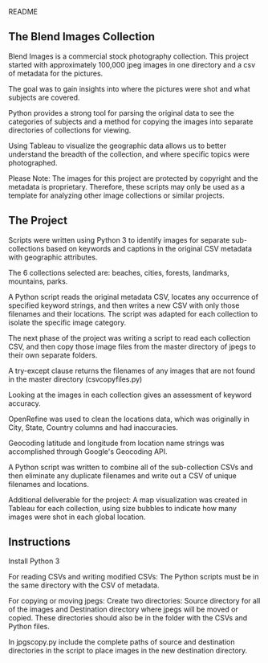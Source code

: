 README

The Blend Images Collection
----------------------------

Blend Images is a commercial stock photography collection. This project started with approximately 100,000 jpeg images in one directory and a csv of metadata for the pictures.

The goal was to gain insights into where the pictures were shot and what subjects are covered.

Python provides a strong tool for parsing the original data to see the categories of subjects and a method for copying the images into separate directories of collections for viewing. 

Using Tableau to visualize the geographic data allows us to better understand the breadth of the collection, and where specific topics were photographed.

Please Note: The images for this project are protected by copyright and the metadata is proprietary. Therefore, these scripts may only be used as a template for analyzing other image collections or similar projects.


The Project 
-----------

Scripts were written using Python 3 to identify images for separate sub-collections based on keywords and captions in the original CSV metadata with geographic attributes.

The 6 collections selected are: beaches, cities, forests, landmarks, mountains, parks.

A Python script reads the original metadata CSV, locates any occurrence of specified keyword strings, and then writes a new CSV with only those filenames and their locations. The script was adapted for each collection to isolate the specific image category.

The next phase of the project was writing a script to read each collection CSV, and then copy those image files from the master directory of jpegs to their own separate folders.

A try-except clause returns the filenames of any images that are not found in the master directory (csvcopyfiles.py)

Looking at the images in each collection gives an assessment of keyword accuracy.

OpenRefine was used to clean the locations data, which was originally in City, State, Country columns and had inaccuracies.

Geocoding latitude and longitude from location name strings was accomplished through Google's Geocoding API.

A Python script was written to combine all of the sub-collection CSVs and then eliminate any duplicate filenames and write out a CSV of unique filenames and locations. 

Additional deliverable for the project: A map visualization was created in Tableau for each collection, using size bubbles to indicate how many images were shot in each global location. 

Instructions
--------------
Install Python 3 

For reading CSVs and writing modified CSVs:
The Python scripts must be in the same directory with the CSV of metadata. 

For copying or moving jpegs:
Create two directories: Source directory for all of the images and Destination directory where jpegs will be moved or copied. These directories should also be in the folder with the CSVs and Python files.

In jpgscopy.py include the complete paths of source and destination directories in the script to place images in the new destination directory.





